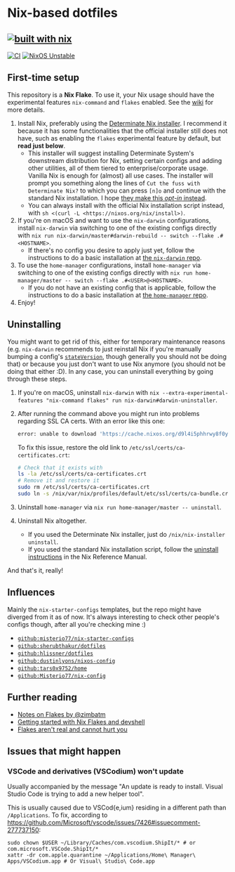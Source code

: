 # Nix-based dotfiles

## [![built with nix](https://builtwithnix.org/badge.svg)](https://builtwithnix.org)

[![CI](https://github.com/DavSanchez/nix-dotfiles/actions/workflows/builds.yml/badge.svg)](https://github.com/DavSanchez/nix-dotfiles/actions/workflows/builds.yml) [![NixOS Unstable](https://img.shields.io/badge/NixOS-unstable-blue.svg?style=flat-square&logo=NixOS&logoColor=white)](https://nixos.org)

## First-time setup

This repository is a **Nix Flake**. To use it, your Nix usage should have the experimental features `nix-command` and `flakes` enabled. See the [wiki](https://wiki.nixos.org/wiki/Flakes) for more details.

1. Install Nix, preferably using the [Determinate Nix installer](https://github.com/DeterminateSystems/nix-installer). I recommend it because it has some functionalities that the official installer still does not have, such as enabling the `flakes` experimental feature by default, but **read just below**.
    - This installer will suggest installing Determinate System's downstream distribution for Nix, setting certain configs and adding other utilities, all of them tiered to enterprise/corporate usage. Vanilla Nix is enough for (almost) all use cases. The installer will prompt you something along the lines of `Cut the fuss with Determinate Nix?` to which you can press `[n]o` and continue with the standard Nix installation. I hope [they make this *opt-in* instead](https://github.com/DeterminateSystems/nix-installer/issues/1463).
    - You can always install with the official Nix installation script instead, with `sh <(curl -L <https://nixos.org/nix/install>)`.
2. If you're on macOS and want to use the `nix-darwin` configurations, install `nix-darwin` via switching to one of the existing configs directly with `nix run nix-darwin/master#darwin-rebuild -- switch --flake .#<HOSTNAME>`.
    - If there's no config you desire to apply just yet, follow the instructions to do a basic installation at [the `nix-darwin` repo](https://github.com/LnL7/nix-darwin).
3. To use the `home-manager` configurations, install `home-manager` via switching to one of the existing configs directly with `nix run home-manager/master -- switch --flake .#<USER>@<HOSTNAME>`.
    - If you do not have an existing config that is applicable, follow the instructions to do a basic installation at [the `home-manager` repo](https://nix-community.github.io/home-manager/index.xhtml#ch-nix-flakes).
4. Enjoy!

## Uninstalling

You might want to get rid of this, either for temporary maintenance reasons (e.g. `nix-darwin` recommends to just reinstall Nix if you're manually bumping a config's [`stateVersion`](https://daiderd.com/nix-darwin/manual/index.html#opt-system.stateVersion), though generally you should not be doing that) or because you just don't want to use Nix anymore (you should not be doing that either :D). In any case, you can uninstall everything by going through these steps.

1. If you're on macOS, uninstall `nix-darwin` with `nix --extra-experimental-features "nix-command flakes" run nix-darwin#darwin-uninstaller`.
2. After running the command above you might run into problems regarding SSL CA certs. With an error like this one:

    ```sh
    error: unable to download 'https://cache.nixos.org/d9l4i5phhrwy8f0yjp5yj4ri65z9cxzb.narinfo': Problem with the SSL CA cert (path? access rights?) (77)
    ```

    To fix this issue, restore the old link to `/etc/ssl/certs/ca-certificates.crt`:

    ```sh
    # Check that it exists with
    ls -la /etc/ssl/certs/ca-certificates.crt
    # Remove it and restore it
    sudo rm /etc/ssl/certs/ca-certificates.crt
    sudo ln -s /nix/var/nix/profiles/default/etc/ssl/certs/ca-bundle.crt /etc/ssl/certs/ca-certificates.crt
    ```

3. Uninstall `home-manager` via `nix run home-manager/master -- uninstall`.
4. Uninstall Nix altogether.
    - If you used the Determinate Nix installer, just do `/nix/nix-installer uninstall`.
    - If you used the standard Nix installation script, follow the [uninstall instructions](https://nix.dev/manual/nix/2.25/installation/uninstall.html) in the Nix Reference Manual.

And that's it, really!

## Influences

Mainly the `nix-starter-configs` templates, but the repo might have diverged from it as of now. It's always interesting to check other people's configs though, after all you're checking mine :)

- [`github:misterio77/nix-starter-configs`](https://github.com/Misterio77/nix-starter-configs)
- [`github:sherubthakur/dotfiles`](https://github.com/sherubthakur/dotfiles)
- [`github:hlissner/dotfiles`](https://github.com/hlissner/dotfiles)
- [`github:dustinlyons/nixos-config`](https://github.com/dustinlyons/nixos-config)
- [`github:tars0x9752/home`](https://github.com/tars0x9752/home)
- [`github:Misterio77/nix-config`](https://github.com/Misterio77/nix-config)

## Further reading

- [Notes on Flakes by @zimbatm](https://zimbatm.com/notes/nixflakes)
- [Getting started with Nix Flakes and devshell](https://yuanwang.ca/posts/getting-started-with-flakes.html)
- [Flakes aren't real and cannot hurt you](https://jade.fyi/blog/flakes-arent-real)

## Issues that might happen

### VSCode and derivatives (VSCodium) won't update

Usually accompanied by the message "An update is ready to install. Visual Studio Code is trying to add a new helper tool".

This is usually caused due to VSCod{e,ium} residing in a different path than `/Applications`. To fix, according to <https://github.com/Microsoft/vscode/issues/7426#issuecomment-277737150>:

```console
sudo chown $USER ~/Library/Caches/com.vscodium.ShipIt/* # or com.microsoft.VSCode.ShipIt/*
xattr -dr com.apple.quarantine ~/Applications/Home\ Manager\ Apps/VSCodium.app # Or Visual\ Studio\ Code.app
```
